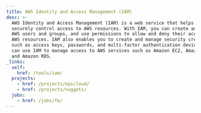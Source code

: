 ```yaml
---
title: AWS Identity and Access Management (IAM)
desc: >-
  AWS Identity and Access Management (IAM) is a web service that helps you
  securely control access to AWS resources. With IAM, you can create and manage
  AWS users and groups, and use permissions to allow and deny their access to
  AWS resources. IAM also enables you to create and manage security credentials
  such as access keys, passwords, and multi-factor authentication devices. You
  can use IAM to manage access to AWS services such as Amazon EC2, Amazon S3,
  and Amazon RDS.
_links:
  self:
    href: /tools/iam/
  projects:
    - href: /projects/epicloud/
    - href: /projects/nuggets/
  jobs:
    - href: /jobs/fe/
---
```

